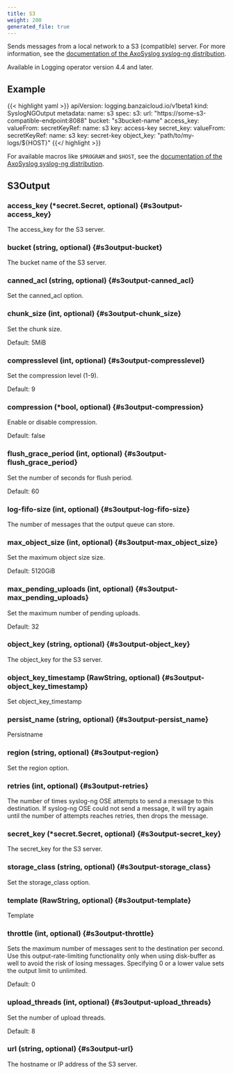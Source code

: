 ```yaml
---
title: S3
weight: 200
generated_file: true
---
```


Sends messages from a local network to a S3 (compatible) server. For more information, see the [documentation of the AxoSyslog syslog-ng distribution](https://axoflow.com/docs/axosyslog-core/chapter-destinations/destination-s3/).

Available in Logging operator version 4.4 and later.

## Example
{{< highlight yaml >}}
apiVersion: logging.banzaicloud.io/v1beta1
kind: SyslogNGOutput
metadata:
  name: s3
spec:
  s3:
    url: "https://some-s3-compatible-endpoint:8088"
    bucket: "s3bucket-name"
    access_key:
      valueFrom:
        secretKeyRef:
          name: s3
          key: access-key
    secret_key:
      valueFrom:
        secretKeyRef:
          name: s3
          key: secret-key
    object_key: "path/to/my-logs/${HOST}"
{{</ highlight >}}

For available macros like `$PROGRAM` and `$HOST`,  see the [documentation of the AxoSyslog syslog-ng distribution](https://axoflow.com/docs/axosyslog-core/chapter-manipulating-messages/customizing-message-format/reference-macros/).

## S3Output

### access_key (*secret.Secret, optional) {#s3output-access_key}

The access_key for the S3 server. 


### bucket (string, optional) {#s3output-bucket}

The bucket name of the S3 server. 


### canned_acl (string, optional) {#s3output-canned_acl}

Set the canned_acl option. 


### chunk_size (int, optional) {#s3output-chunk_size}

Set the chunk size.  

Default:  5MiB

### compresslevel (int, optional) {#s3output-compresslevel}

Set the compression level (1-9).  

Default:  9

### compression (*bool, optional) {#s3output-compression}

Enable or disable compression.  

Default:  false

### flush_grace_period (int, optional) {#s3output-flush_grace_period}

Set the number of seconds for flush period.  

Default:  60

### log-fifo-size (int, optional) {#s3output-log-fifo-size}

The number of messages that the output queue can store. 


### max_object_size (int, optional) {#s3output-max_object_size}

Set the maximum object size size.  

Default:  5120GiB

### max_pending_uploads (int, optional) {#s3output-max_pending_uploads}

Set the maximum number of pending uploads.  

Default:  32

### object_key (string, optional) {#s3output-object_key}

The object_key for the S3 server. 


### object_key_timestamp (RawString, optional) {#s3output-object_key_timestamp}

Set object_key_timestamp 


### persist_name (string, optional) {#s3output-persist_name}

Persistname 


### region (string, optional) {#s3output-region}

Set the region option. 


### retries (int, optional) {#s3output-retries}

The number of times syslog-ng OSE attempts to send a message to this destination. If syslog-ng OSE could not send a message, it will try again until the number of attempts reaches retries, then drops the message. 


### secret_key (*secret.Secret, optional) {#s3output-secret_key}

The secret_key for the S3 server. 


### storage_class (string, optional) {#s3output-storage_class}

Set the storage_class option. 


### template (RawString, optional) {#s3output-template}

Template 


### throttle (int, optional) {#s3output-throttle}

Sets the maximum number of messages sent to the destination per second. Use this output-rate-limiting functionality only when using disk-buffer as well to avoid the risk of losing messages. Specifying 0 or a lower value sets the output limit to unlimited.  

Default:  0

### upload_threads (int, optional) {#s3output-upload_threads}

Set the number of upload threads.  

Default:  8

### url (string, optional) {#s3output-url}

The hostname or IP address of the S3 server. 



